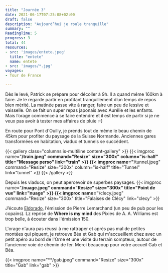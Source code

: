 ```yaml
---
title: "Journée 3"
date: 2021-06-17T07:25:08+02:00
draft: false
description: "Aujourd’hui je roule tranquille"
summary: ""
ReadingTime: 5
progress: 3
total: 44
resources:
- src: 'images/entete.jpeg'
  title: "entete"
  name: entete
- src: 'images/*.jpg'
voyages:
- Tour de France

---
```

Dès le levé, Patrick se prépare pour décoller à 9h. Il a quand même 160km à faire. Je le regarde partir en profitant tranquillement d’un temps de repos bien mérité. La matinée passe vite à ranger, faire un peu de lessive et vaisselle. On se fait un super repas japonais avec Aurélie et les enfants. 
Mais l’orage commence à se faire entendre et il est temps de partir si je ne veux pas avoir à tester mes affaires de pluie :-) 

En route pour Pont d´Ouilly, je prends tout de même le beau chemin de 45km pour profiter du paysage de la Suisse Normande.
Anciennes gares transformées en habitation, viaduc et tunnels se succèdent.

{{< gallery class="columns is-multiline content-gallery" >}}
{{< imgproc name="**/train.jpeg" command="Resize" size="300x" column="is-half" title="Message perso" link="train" >}}
{{< imgproc name="**/tunnel.jpeg" command="Resize" size="300x" column="is-half" title="Tunnel" link="tunnel" >}}
{{< /gallery >}}

Depuis les viaducs, on peut apercevoir de superbes paysages.
{{< imgproc name="**/nuage.jpeg" command="Resize" size="300x" title="Point de vue" link="nuage" >}}
{{< imgproc name="**/clecy.jpeg" command="Resize" size="300x" title="Falaises de Clécy" link="clecy" >}}


J’écoute [Eldorado](https//www.radio-eldorado.fr), l’émission de Pierre Lemarchand (un peu de pub pour les copains). Lz reprise de **Where is my mind** des Pixies de A. A. Williams est trop belle, à écouter dans l'émission 150.

L'orage n'aura pas réussi à me rattraper et après pas mal de petites montées qui piquent, je retrouve Béa et Gab qui m'accueillent chez avec un petit apéro au bord de l'Orne et une visite du terrain sompteux, autour de l'ancienne voie de chemin de fer.
Merci beaucoup pour votre accueil Gab et Béa.

{{< imgproc name="**/gab.jpeg" command="Resize" size="300x" title="Gab" link="gab" >}}


